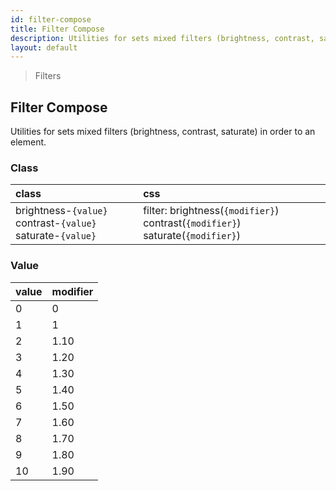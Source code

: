 ```yaml
---
id: filter-compose
title: Filter Compose
description: Utilities for sets mixed filters (brightness, contrast, saturate) in order to an element.
layout: default
---
```


> Filters

## Filter Compose

Utilities for sets mixed filters (brightness, contrast, saturate) in order to an element.

### Class

| <span class="px-3 py-1 text-white bg-charcoal-100 rounded-full">class</span> | <span class="px-3 py-1 text-white bg-charcoal-100 rounded-full">css</span> |
|:--|:--|
| brightness-`{value}` contrast-`{value}` saturate-`{value}` | filter: brightness(`{modifier}`) contrast(`{modifier}`) saturate(`{modifier}`) |

### Value

| <span class="px-3 py-1 text-white bg-charcoal-100 rounded-full">value</span> | <span class="px-3 py-1 text-white bg-charcoal-100 rounded-full">modifier</span> |
|:--|:--|
| 0 | 0 |
| 1 | 1 |
| 2 | 1.10 |
| 3 | 1.20 |
| 4 | 1.30 |
| 5 | 1.40 |
| 6 | 1.50 |
| 7 | 1.60 |
| 8 | 1.70 |
| 9 | 1.80 |
| 10 | 1.90 |


